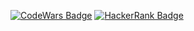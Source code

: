 [![CodeWars Badge](https://www.codewars.com/users/movsumlu/badges/large)](https://www.codewars.com/users/movsumlu)
[![HackerRank Badge](https://ibb.co/h1NJdM1)](https://www.hackerrank.com/certificates/9ac1372c2f63)
